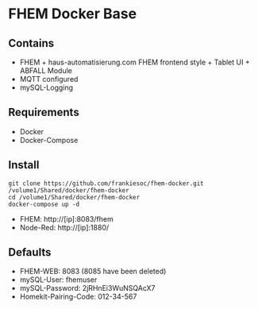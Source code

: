 # FHEM Docker Base

## Contains

- FHEM + haus-automatisierung.com FHEM frontend style + Tablet UI + ABFALL Module
- MQTT configured
- mySQL-Logging

## Requirements

- Docker
- Docker-Compose

## Install

```
git clone https://github.com/frankiesoc/fhem-docker.git /volume1/Shared/docker/fhem-docker
cd /volume1/Shared/docker/fhem-docker
docker-compose up -d
```

- FHEM: http://[ip]:8083/fhem
- Node-Red: http://[ip]:1880/

## Defaults

- FHEM-WEB: 8083 (8085 have been deleted)
- mySQL-User: fhemuser
- mySQL-Password: 2jRHnEi3WuNSQAcX7
- Homekit-Pairing-Code: 012-34-567
